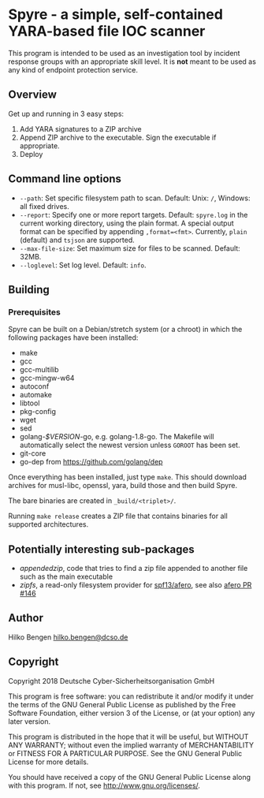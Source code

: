 # Spyre - a simple, self-contained YARA-based file IOC scanner

This program is intended to be used as an investigation tool by
incident response groups with an appropriate skill level. It is
**not** meant to be used as any kind of endpoint protection service.

## Overview

Get up and running in 3 easy steps:

1. Add YARA signatures to a ZIP archive
2. Append ZIP archive to the executable. Sign the executable if
   appropriate.
3. Deploy

## Command line options

- `--path`: Set specific filesystem path to scan. Default: Unix: `/`,
  Windows: all fixed drives.
- `--report`: Specify one or more report targets. Default:
  `spyre.log` in the current working directory, using the plain format.
  A special output format can be specified by appending
  `,format=<fmt>`. Currently, `plain` (default) and `tsjson` are supported.
- `--max-file-size`: Set maximum size for files to be scanned.
  Default: 32MB.
- `--loglevel`: Set log level. Default: `info`.

## Building

### Prerequisites

Spyre can be built on a Debian/stretch system (or a chroot) in
which the following packages have been installed:

- make
- gcc
- gcc-multilib
- gcc-mingw-w64
- autoconf
- automake
- libtool
- pkg-config
- wget
- sed
- golang-_$VERSION_-go, e.g. golang-1.8-go. The Makefile will
  automatically select the newest version unless `GOROOT` has been
  set.
- git-core
- go-dep from https://github.com/golang/dep

Once everything has been installed, just type `make`. This should
download archives for musl-libc, openssl, yara, build those and then
build Spyre.

The bare binaries are created in `_build/<triplet>/`.

Running `make release` creates a ZIP file that contains binaries for
all supported architectures.

## Potentially interesting sub-packages

- _appendedzip_, code that tries to find a zip file appended to
  another file such as the main executable
- _zipfs_, a read-only filesystem provider for
  [spf13/afero](https://github.com/spf13/afero), see also
  [afero PR #146](https://github.com/spf13/afero/pull/146)

## Author

Hilko Bengen <hilko.bengen@dcso.de>

## Copyright

Copyright 2018 Deutsche Cyber-Sicherheitsorganisation GmbH

This program is free software: you can redistribute it and/or modify
it under the terms of the GNU General Public License as published by
the Free Software Foundation, either version 3 of the License, or
(at your option) any later version.

This program is distributed in the hope that it will be useful,
but WITHOUT ANY WARRANTY; without even the implied warranty of
MERCHANTABILITY or FITNESS FOR A PARTICULAR PURPOSE.  See the
GNU General Public License for more details.

You should have received a copy of the GNU General Public License
along with this program.  If not, see <http://www.gnu.org/licenses/>.
